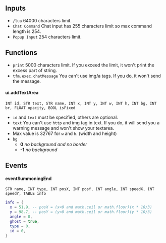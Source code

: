 ## Inputs
+ `/lua` 64000 characters limit.
+ `Chat Command` Chat input has 255 characters limit so max command length is 254.
+ `Popup Input` 254 characters limit.

## Functions
+ `print` 5000 characters limit. If you exceed the limit, it won't print the excess part of string.
+ `tfm.exec.chatMessage` You can't use img/a tags. If you do, it won't send the message.

#### ui.addTextArea
`INT id, STR text, STR name, INT x, INT y, INT w, INT h, INT bg, INT br, FLOAT opacity, BOOL isFixed`
+ `id` and `text` must be specified, others are optional.
+ `text` You can't use `http` and img tag in text. If you do, it will send you a warning message and won't show your textarea.
+ Max value is 32767 for `w` and `h`. (width and height)
+ `bg`
  + **0** *no background and no border*
  + **-1** *no background*

## Events
#### eventSummoningEnd
`STR name, INT type, INT posX, INT posY, INT angle, INT speedX, INT speedY, TABLE info`
```lua
info = {
  x = 51.9, -- posX = (x<0 and math.ceil or math.floor)(x * 10/3)
  y = 98.7, -- posY = (y<0 and math.ceil or math.floor)(y * 10/3)
  angle = 0,
  ghost = true,
  type = 0,
  id = 0,
}
```
